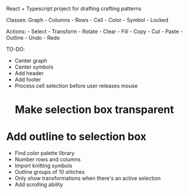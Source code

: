 React + Typescript project for drafting crafting patterns

Classes:
Graph
    - Columns
    - Rows
    - Cell
        - Color
        - Symbol
        - Locked

Actions:
    - Select
    - Transform
    - Rotate
    - Clear
    - Fill
    - Copy
    - Cut
    - Paste
    - Outline
    - Undo
    - Redo


TO-DO:
* Center graph
* Center symbols
* Add header
* Add footer
* Process cell selection before user releases mouse
    # Make selection box transparent
# Add outline to selection box
* Find color palette library
* Number rows and columns
* Import knitting symbols
* Outline groups of 10 stitches
* Only show transformations when there's an active selection
* Add scrolling ability
